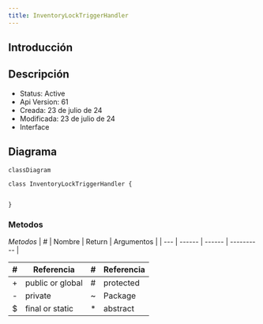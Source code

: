 ```yaml
---
title: InventoryLockTriggerHandler
---
```


## Introducción

<!-- START autogenerated-class -->
## Descripción



- Status: Active
- Api Version: 61
- Creada: 23 de julio de 24
- Modificada: 23 de julio de 24
- Interface 

## Diagrama
```mermaid
classDiagram

class InventoryLockTriggerHandler {
    

}
```


### Metodos

*Metodos*
| #   | Nombre | Return | Argumentos |
| --- | ------ | ------ | ---------- |


| #  | Referencia       | #  | Referencia |
| -- | ---------------- | -- | ---------- |
| +  | public or global | #  | protected  |
| -  | private          | ~  | Package    |
| $  | final or static  | *  | abstract   |

<!-- END autogenerated-class -->
